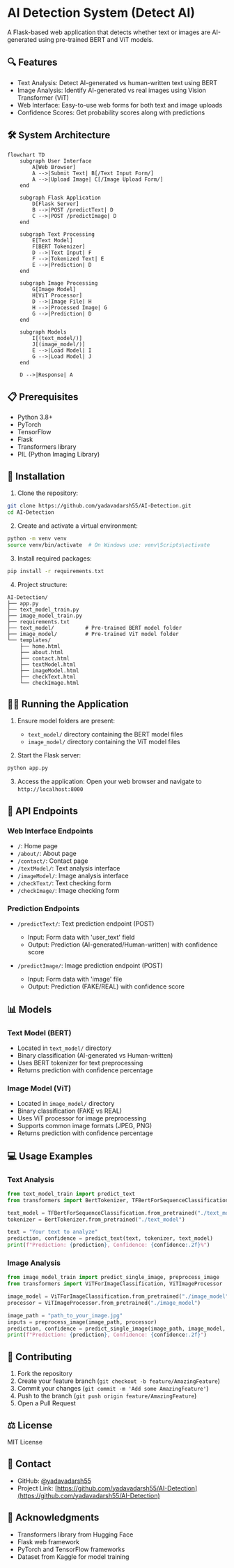 # AI Detection System (Detect AI)

A Flask-based web application that detects whether text or images are AI-generated using pre-trained BERT and ViT models.

## 🔍 Features

- Text Analysis: Detect AI-generated vs human-written text using BERT
- Image Analysis: Identify AI-generated vs real images using Vision Transformer (ViT)
- Web Interface: Easy-to-use web forms for both text and image uploads
- Confidence Scores: Get probability scores along with predictions

## 🛠️ System Architecture

```mermaid
flowchart TD
    subgraph User Interface
        A[Web Browser]
        A -->|Submit Text| B[/Text Input Form/]
        A -->|Upload Image| C[/Image Upload Form/]
    end

    subgraph Flask Application
        D[Flask Server]
        B -->|POST /predictText| D
        C -->|POST /predictImage| D
    end

    subgraph Text Processing
        E[Text Model]
        F[BERT Tokenizer]
        D -->|Text Input| F
        F -->|Tokenized Text| E
        E -->|Prediction| D
    end

    subgraph Image Processing
        G[Image Model]
        H[ViT Processor]
        D -->|Image File| H
        H -->|Processed Image| G
        G -->|Prediction| D
    end

    subgraph Models
        I[(text_model/)]
        J[(image_model/)]
        E -->|Load Model| I
        G -->|Load Model| J
    end

    D -->|Response| A
```

## 📋 Prerequisites

- Python 3.8+
- PyTorch
- TensorFlow
- Flask
- Transformers library
- PIL (Python Imaging Library)

## 🚀 Installation

1. Clone the repository:
```bash
git clone https://github.com/yadavadarsh55/AI-Detection.git
cd AI-Detection
```

2. Create and activate a virtual environment:
```bash
python -m venv venv
source venv/bin/activate  # On Windows use: venv\Scripts\activate
```

3. Install required packages:
```bash
pip install -r requirements.txt
```

4. Project structure:
```
AI-Detection/
├── app.py
├── text_model_train.py
├── image_model_train.py
├── requirements.txt
├── text_model/          # Pre-trained BERT model folder
├── image_model/         # Pre-trained ViT model folder
└── templates/
    ├── home.html
    ├── about.html
    ├── contact.html
    ├── textModel.html
    ├── imageModel.html
    ├── checkText.html
    └── checkImage.html
```

## 🏃‍♂️ Running the Application

1. Ensure model folders are present:
   - `text_model/` directory containing the BERT model files
   - `image_model/` directory containing the ViT model files

2. Start the Flask server:
```bash
python app.py
```

3. Access the application:
Open your web browser and navigate to `http://localhost:8000`

## 🔄 API Endpoints

### Web Interface Endpoints
- `/`: Home page
- `/about/`: About page
- `/contact/`: Contact page
- `/textModel/`: Text analysis interface
- `/imageModel/`: Image analysis interface
- `/checkText/`: Text checking form
- `/checkImage/`: Image checking form

### Prediction Endpoints
- `/predictText/`: Text prediction endpoint (POST)
  - Input: Form data with 'user_text' field
  - Output: Prediction (AI-generated/Human-written) with confidence score

- `/predictImage/`: Image prediction endpoint (POST)
  - Input: Form data with 'image' file
  - Output: Prediction (FAKE/REAL) with confidence score

## 📊 Models

### Text Model (BERT)
- Located in `text_model/` directory
- Binary classification (AI-generated vs Human-written)
- Uses BERT tokenizer for text preprocessing
- Returns prediction with confidence percentage

### Image Model (ViT)
- Located in `image_model/` directory
- Binary classification (FAKE vs REAL)
- Uses ViT processor for image preprocessing
- Supports common image formats (JPEG, PNG)
- Returns prediction with confidence percentage

## 💻 Usage Examples

### Text Analysis
```python
from text_model_train import predict_text
from transformers import BertTokenizer, TFBertForSequenceClassification

text_model = TFBertForSequenceClassification.from_pretrained("./text_model")
tokenizer = BertTokenizer.from_pretrained("./text_model")

text = "Your text to analyze"
prediction, confidence = predict_text(text, tokenizer, text_model)
print(f"Prediction: {prediction}, Confidence: {confidence:.2f}%")
```

### Image Analysis
```python
from image_model_train import predict_single_image, preprocess_image
from transformers import ViTForImageClassification, ViTImageProcessor

image_model = ViTForImageClassification.from_pretrained("./image_model")
processor = ViTImageProcessor.from_pretrained("./image_model")

image_path = "path_to_your_image.jpg"
inputs = preprocess_image(image_path, processor)
prediction, confidence = predict_single_image(image_path, image_model, processor, inputs)
print(f"Prediction: {prediction}, Confidence: {confidence:.2f}")
```

## 🤝 Contributing

1. Fork the repository
2. Create your feature branch (`git checkout -b feature/AmazingFeature`)
3. Commit your changes (`git commit -m 'Add some AmazingFeature'`)
4. Push to the branch (`git push origin feature/AmazingFeature`)
5. Open a Pull Request

## ⚖️ License

MIT License

## 📧 Contact

- GitHub: [@yadavadarsh55](https://github.com/yadavadarsh55)
- Project Link: [https://github.com/yadavadarsh55/AI-Detection](https://github.com/yadavadarsh55/AI-Detection)

## 🙏 Acknowledgments

- Transformers library from Hugging Face
- Flask web framework
- PyTorch and TensorFlow frameworks
- Dataset from Kaggle for model training
